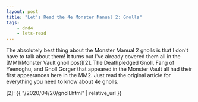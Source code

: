 ```yaml
---
layout: post
title: "Let's Read the 4e Monster Manual 2: Gnolls"
tags:
    - dnd4
    - lets-read
---
```


The absolutely best thing about the Monster Manual 2 gnolls is that I don't have
to talk about them! It turns out I've already covered them all in the
[MM1/Monster Vault gnoll post][2]. The Deathpledged Gnoll, Fang of Yeenoghu, and
Gnoll Gorger that appeared in the Monster Vault all had their first appearances
here in the MM2. Just read the original article for everything you need to know
about 4e gnolls.

[2]: {{ "/2020/04/20/gnoll.html" | relative_url }}
